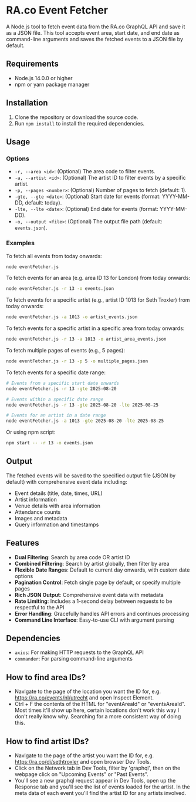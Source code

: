 # RA.co Event Fetcher

A Node.js tool to fetch event data from the RA.co GraphQL API and save it as a JSON file. This tool accepts event area, start date, and end date as command-line arguments and saves the fetched events to a JSON file by default.

## Requirements

- Node.js 14.0.0 or higher
- npm or yarn package manager

## Installation

1. Clone the repository or download the source code.
2. Run `npm install` to install the required dependencies.

## Usage

### Options

- `-r, --area <id>`: (Optional) The area code to filter events.
- `-a, --artist <id>`: (Optional) The artist ID to filter events by a specific artist.
- `-p, --pages <number>`: (Optional) Number of pages to fetch (default: 1).
- `-gte, --gte <date>`: (Optional) Start date for events (format: YYYY-MM-DD, default: today).
- `-lte, --lte <date>`: (Optional) End date for events (format: YYYY-MM-DD).
- `-o, --output <file>`: (Optional) The output file path (default: `events.json`).

### Examples

To fetch all events from today onwards:

```bash
node eventFetcher.js
```

To fetch events for an area (e.g. area ID 13 for London) from today onwards:

```bash
node eventFetcher.js -r 13 -o events.json
```

To fetch events for a specific artist (e.g., artist ID 1013 for Seth Troxler) from today onwards:

```bash
node eventFetcher.js -a 1013 -o artist_events.json
```

To fetch events for a specific artist in a specific area from today onwards:

```bash
node eventFetcher.js -r 13 -a 1013 -o artist_area_events.json
```

To fetch multiple pages of events (e.g., 5 pages):

```bash
node eventFetcher.js -r 13 -p 5 -o multiple_pages.json
```

To fetch events for a specific date range:

```bash
# Events from a specific start date onwards
node eventFetcher.js -r 13 -gte 2025-08-20

# Events within a specific date range
node eventFetcher.js -r 13 -gte 2025-08-20 -lte 2025-08-25

# Events for an artist in a date range
node eventFetcher.js -a 1013 -gte 2025-08-20 -lte 2025-08-25
```

Or using npm script:

```bash
npm start -- -r 13 -o events.json
```

## Output

The fetched events will be saved to the specified output file (JSON by default) with comprehensive event data including:

- Event details (title, date, times, URL)
- Artist information
- Venue details with area information
- Attendance counts
- Images and metadata
- Query information and timestamps

## Features

- **Dual Filtering**: Search by area code OR artist ID
- **Combined Filtering**: Search by artist globally, then filter by area
- **Flexible Date Ranges**: Default to current day onwards, with custom date options
- **Pagination Control**: Fetch single page by default, or specify multiple pages
- **Rich JSON Output**: Comprehensive event data with metadata
- **Rate Limiting**: Includes a 1-second delay between requests to be respectful to the API
- **Error Handling**: Gracefully handles API errors and continues processing
- **Command Line Interface**: Easy-to-use CLI with argument parsing

## Dependencies

- `axios`: For making HTTP requests to the GraphQL API
- `commander`: For parsing command-line arguments

## How to find area IDs?

- Navigate to the page of the location you want the ID for, e.g. https://ra.co/events/nl/utrecht and open Inspect Element.
- Ctrl + F the contents of the HTML for "eventAreaId" or "eventsAreaId". Most times it'll show up here, certain locations don't work this way I don't really know why. Searching for a more consistent way of doing this.

## How to find artist IDs?

- Navigate to the page of the artist you want the ID for, e.g. https://ra.co/dj/sethtroxler and open browser Dev Tools.
- Click on the Network tab in Dev Tools, filter by 'graphql', then on the webpage click on "Upcoming Events" or "Past Events".
- You'll see a new graphql request appear in Dev Tools, open up the Response tab and you'll see the list of events loaded for the artist. In the meta data of each event you'll find the artist ID for any artists involved. 
